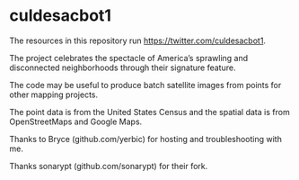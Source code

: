 # culdesacbot1

The resources in this repository run https://twitter.com/culdesacbot1.

The project celebrates the spectacle of America’s sprawling and disconnected neighborhoods through their signature feature.

The code may be useful to produce batch satellite images from points for other mapping projects.

The point data is from the United States Census and the spatial data is from OpenStreetMaps and Google Maps.

Thanks to Bryce (github.com/yerbic) for hosting and troubleshooting with me.

Thanks sonarypt (github.com/sonarypt) for their fork.
